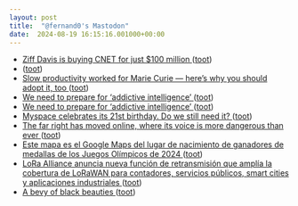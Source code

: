 ```yaml
---
layout: post
title:  "@fernand0's Mastodon"
date:  2024-08-19 16:15:16.001000+00:00
---
```

*  [Ziff Davis is buying CNET for just $100 million ](https://www.theverge.com/2024/8/6/24214374/cnet-zeff-davis-acquisition-digital-media-100-millio) ([toot](https://mastodon.social/@fernand0/112989576625109502))
*  [ ](https://masto.ai/@trinux) ([toot](https://mastodon.social/@fernand0/112989515729266118))
*  [Slow productivity worked for Marie Curie — here’s why you should adopt it, too ](https://www.nature.com/articles/d41586-024-02540-) ([toot](https://mastodon.social/@fernand0/112989307267456308))
*  [We need to prepare for ‘addictive intelligence’ ](https://www.technologyreview.com/2024/08/05/1095600/we-need-to-prepare-for-addictive-intelligence) ([toot](https://mastodon.social/@fernand0/112989242676240267))
*  [We need to prepare for ‘addictive intelligence’ ](https://www.technologyreview.com/2024/08/05/1095600/we-need-to-prepare-for-addictive-intelligence) ([toot](https://mastodon.social/@fernand0/112988866731987726))
*  [Myspace celebrates its 21st birthday. Do we still need it? ](https://triblive.com/business/technology/myspace-celebrates-its-21st-birthday-do-we-still-need-it) ([toot](https://mastodon.social/@fernand0/112988688195141256))
*  [The far right has moved online, where its voice is more dangerous than ever ](https://www.theguardian.com/politics/article/2024/aug/03/the-far-right-has-moved-online-where-its-voice-is-more-dangerous-than-eve) ([toot](https://mastodon.social/@fernand0/112988494011565701))
*  [Este mapa es el Google Maps del lugar de nacimiento de ganadores de medallas de los Juegos Olímpicos de 2024 ](https://www.genbeta.com/actualidad/este-mapa-google-maps-lugar-nacimiento-ganadores-medallas-juegos-olimpicos-202) ([toot](https://mastodon.social/@fernand0/112988216530260670))
*  [LoRa Alliance anuncia nueva función de retransmisión que amplía la cobertura de LoRaWAN para contadores, servicios públicos, smart cities y aplicaciones industriales ](https://internetdelascosas.xyz/articulo.php?id=115) ([toot](https://mastodon.social/@fernand0/112988065232469355))
*  [A bevy of black beauties ](http://prairiebreak.blogspot.com/2024/07/a-bevy-of-black-beauties.htm) ([toot](https://mastodon.social/@fernand0/112987931645292145))
